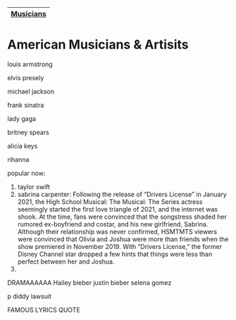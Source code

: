 | [Musicians](musicians.md) |
| ----- |

# American Musicians & Artisits

louis armstrong

elvis presely

michael jackson

frank sinatra

lady gaga

britney spears

alicia keys

rihanna

popular now:
1. taylor swift
2. sabrina carpenter: Following the release of “Drivers License” in January 2021, the High School Musical: The Musical: The Series actress seemingly started the first love triangle of 2021, and the internet was shook. At the time, fans were convinced that the songstress shaded her rumored ex-boyfriend and costar, and his new girlfriend, Sabrina. Although their relationship was never confirmed, HSMTMTS viewers were convinced that Olivia and Joshua were more than friends when the show premiered in November 2019. With “Drivers License,” the former Disney Channel star dropped a few hints that things were less than perfect between her and Joshua.
3. 

DRAMAAAAAA
Hailey bieber
justin bieber
selena gomez

p diddy lawsuit

FAMOUS LYRICS QUOTE

